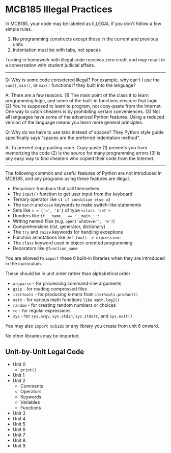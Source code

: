 MCB185 Illegal Practices
========================

In MCB185, your code may be labeled as ILLEGAL if you don't follow a few simple
rules.

1. No programming constructs except those in the current and previous units
2. Indentation must be with tabs, not spaces

Turning in homework with illegal code receives zero credit and may
result in a conversation with student judicial affairs.

-------------------------------------------------------------------------------

Q: Why is some code considered illegal? For example, why can't I use the
`sum()`, `min()`, or `max()` functions if they built into the language?

A: There are a few reasons. (1) The main point of the class it to learn
programming logic, and some of the built-in functions obscure that logic. (2)
You're supposed to learn to program, not copy-paste from the Internet. One way
to catch cheaters is by prohibiting certain conveniences. (3) Not all languages
have some of the advanced Python features. Using a reduced version of the
language means you learn more general principles.

Q: Why do we have to use tabs instead of spaces? They Python style guide
specifically says "spaces are the preferred indentation method".

A: To prevent copy-pasting code. Copy-paste (1) prevents you from memorizing
the code (2) is the source for many programming errors (3) is any easy way to
find cheaters who copied their code from the Internet.

-------------------------------------------------------------------------------

The following common and useful features of Python are not introduced in
MCB185, and any programs using these features are illegal.

+ Recursion: functions that call themselves
+ The `input()` function to get user input from the keyboard
+ Ternary operator like `v1 if condition else v2`
+ The `match` and `case` keywords to make switch-like statements
+ Sets like `s = {'a', 'b'}` of type `<class 'set'>`
+ Dunders like `if __name__ == '__main__':`
+ Writing named files (e.g. `open('whatever', 'w')`)
+ Comprehensions (list, generator, dictionary)
+ The `try` and `raise` keywords for handling exceptions
+ Function annotations like `def foo() -> expression:`
+ The `class` keyword used in object-oriented programming
+ Decorators like `@function_name`

You are allowed to `import` these 6 built-in libraries when they are introduced
in the curriculum.

These should be in unit order rather than alphabetical order

+ `argparse` - for processing command-line arguments
+ `gzip` - for reading compressed files
+ `itertools` - for producing k-mers from `itertools.product()`
+ `math` - for various math functions `like math.log2()`
+ `random` - for creating random numbers or choices
+ `re` - for regular expressions
+ `sys` - for `sys.argv`, `sys.stdin`, `sys.stderr`, and `sys.exit()`

You may also `import mcb185` or any library you create from unit 6 onward.

No other libraries may be imported.

## Unit-by-Unit Legal Code ##

+ Unit 0
	+ `print()`
+ Unit 1
+ Unit 2
	+ Comments
	+ Operators
	+ Keywords
	+ Variables
	+ Functions
+ Unit 3
+ Unit 4
+ Unit 5
+ Unit 6
+ Unit 7
+ Unit 8
+ Unit 9
